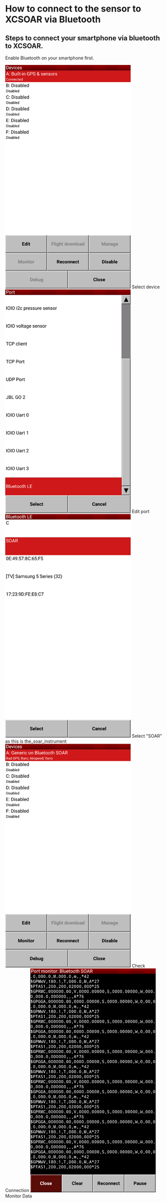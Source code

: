 # How to connect to the sensor to XCSOAR via Bluetooth 


## Steps to connect your smartphone via bluetooth to XCSOAR. 
Enable Bluetooth on your smartphone first. 


<img src="../_posts/media/20210316_bluetooth_1.png" width="400" />
Select device

<img src="../_posts/media/20210316_bluetooth_2.png" width="400" />
Edit port

<img src="../_posts/media/20210316_bluetooth_3.png" width="400" />
Select "SOAR" as this is the_soar_instrument

<img src="../_posts/media/20210316_bluetooth_4.png" width="400" />
Check Connection

<img src="../_posts/media/20210316_bluetooth_5.png" width="400" />
Monitor Data